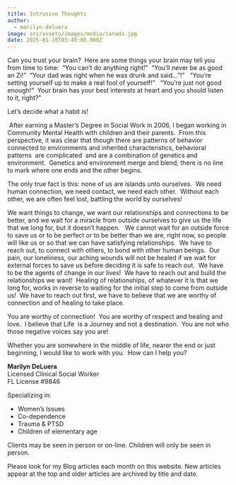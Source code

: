 ```yaml
---
title: Intrusive Thoughts
author:
  - marilyn-deluera
image: src/assets/images/media/canada.jpg
date: 2025-01-10T03:49:00.000Z
---
```

Can you trust your brain?  Here are some things your brain may tell you from time to time:  “You can’t do anything right!”  “You’ll never be as good an Zi!”  “Your dad was right when he was drunk and said…”!”   “You’re setting yourself up to make a real fool of yourself!”   “You’re just not good enough!”  Your brain has your best interests at heart and you should listen to it, right?”

Let’s decide what a habit is!

 After earning a Master’s Degree in Social Work in 2006, I began working in Community Mental Health with children and their parents.  From this perspective, it was clear that though there are patterns of behavior connected to environments and inherited characteristics, behavioral patterns  are complicated  and are a combination of genetics and environment.  Genetics and environment merge and blend; there is no line to mark where one ends and the other begins.  

The only true fact is this: none of us are islands unto ourselves.  We need human connection, we need contact, we need each other.  Without each other, we are often feel lost, battling the world by ourselves!  

We want things to change, we want our relationships and connections to be better, and we wait for a miracle from outside ourselves to give us the life that we long for, but it doesn’t happen.   We cannot wait for an outside force to save us or to be perfect or to be better than we are, right now, so people will like us or so that we can have satisfying relationships.  We have to reach out, to connect with others, to bond with other human beings.  Our pain, our loneliness, our aching wounds will not be healed if we wait for external forces to save us before deciding it is safe to reach out.  We have to be the agents of change in our lives!  We have to reach out and build the relationships we want!  Healing of relationships, of whatever it is that we long for, works in reverse to waiting for the initial step to come from outside us!  We have to reach out first, we have to believe that we are worthy of connection and of healing to take place. 

You are worthy of connection!  You are worthy of respect and healing and love.  I believe that Life  is a Journey and not a destination.  You are not who those negative voices say you are!

Whether you are somewhere in the middle of life, nearer the end or just beginning, I would like to work with you.  How can I help you?

**Marilyn DeLuera**\
Licensed Clinical Social Worker\
FL License #9846

Specializing in:

* Women’s Issues
* Co-dependence
* Trauma & PTSD
* Children of elementary age

Clients may be seen in person or on-line.  Children will only be seen in person.

Please look for my Blog articles each month on this website. New articles appear at the top and older articles are  archived by title and date.
